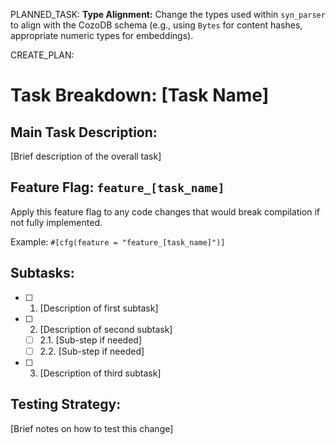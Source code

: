 PLANNED_TASK:
**Type Alignment:** Change the types used within `syn_parser` to align with the CozoDB schema (e.g., using `Bytes` for content hashes, appropriate numeric types for embeddings).


CREATE_PLAN:
# Task Breakdown: [Task Name]

## Main Task Description:
[Brief description of the overall task]

## Feature Flag: `feature_[task_name]`
Apply this feature flag to any code changes that would break compilation if not fully implemented.

Example: `#[cfg(feature = "feature_[task_name]")]`

## Subtasks:
- [ ] 1. [Description of first subtask]
- [ ] 2. [Description of second subtask]
  - [ ] 2.1. [Sub-step if needed]
  - [ ] 2.2. [Sub-step if needed]
- [ ] 3. [Description of third subtask]

## Testing Strategy:
[Brief notes on how to test this change]
```
